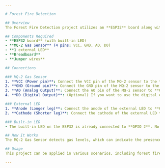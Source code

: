 ```yaml
---

# Forest Fire Detection

## Overview
The Forest Fire Detection project utilizes an **ESP32** board along with an **MQ-2 Gas Sensor** and an external LED. This system aims to detect gas levels indicative of a fire and alerts users by illuminating an LED.

## Components Required
- **ESP32 board** (with built-in LED)
- **MQ-2 Gas Sensor** (4 pins: VCC, GND, AO, DO)
- **1 external LED**
- **Breadboard**
- **Jumper wires**

## Connections

### MQ-2 Gas Sensor
1. **VCC (Power pin)**: Connect the VCC pin of the MQ-2 sensor to the **3.3V** pin on the ESP32.
2. **GND (Ground pin)**: Connect the GND pin of the MQ-2 sensor to the **GND** pin on the ESP32.
3. **AO (Analog Output)**: Connect the AO pin of the MQ-2 sensor to **GPIO 34** (analog input pin) on the ESP32.
4. **DO (Digital Output)**: (Optional) If you want to use the digital output feature, you can connect the DO pin to any available GPIO pin.

### External LED
1. **Anode (Longer leg)**: Connect the anode of the external LED to **GPIO 5** on the ESP32.
2. **Cathode (Shorter leg)**: Connect the cathode of the external LED to **GND** on the ESP32.

### Built-in LED
- The built-in LED on the ESP32 is already connected to **GPIO 2**. No additional wiring is needed for this.

## How It Works
The MQ-2 Gas Sensor detects gas levels, which can indicate the presence of fire. When gas concentrations exceed a predefined threshold, the external LED lights up, providing a visual alert for potential fire hazards.

## Usage
This project can be applied in various scenarios, including forest fire monitoring, home safety systems, and any situation where gas detection is critical for early warning.

---
```

